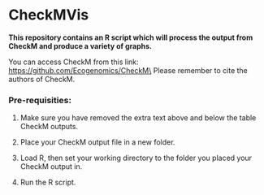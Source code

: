 # CheckMVis

**This repository contains an R script which will process the output from CheckM and produce a variety of graphs.**

You can access CheckM from this link: https://github.com/Ecogenomics/CheckM\
Please remember to cite the authors of CheckM.

### Pre-requisities:

1. Make sure you have removed the extra text above and below the table CheckM outputs.

2. Place your CheckM output file in a new folder.

3. Load R, then set your working directory to the folder you placed your CheckM output in.

4. Run the R script.
